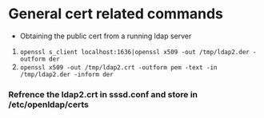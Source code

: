 # General cert related commands

- Obtaining the public cert from a running ldap server

1. `openssl s_client localhost:1636|openssl x509 -out /tmp/ldap2.der -outform der`
1. `openssl x509 -out /tmp/ldap2.crt -outform pem -text -in /tmp/ldap2.der -inform der`

### Refrence the ldap2.crt in sssd.conf and store in /etc/openldap/certs